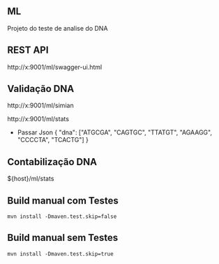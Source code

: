 ## ML

Projeto do teste de analise do DNA

## REST API

http://x:9001/ml/swagger-ui.html

## Validação DNA

http://x:9001/ml/simian 

http://x:9001/ml/stats

* Passar Json 
{
"dna": ["ATGCGA", "CAGTGC", "TTATGT", "AGAAGG", "CCCCTA", "TCACTG"]
}

## Contabilização DNA

${host}/ml/stats

## Build manual com Testes

`mvn install -Dmaven.test.skip=false`

## Build manual sem Testes

`mvn install -Dmaven.test.skip=true`